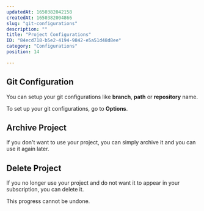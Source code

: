 ```yaml
---
updatedAt: 1650382042158
createdAt: 1650382004866
slug: "git-configurations"
description: ""
title: "Project Configurations"
ID: "84ecd718-b5e2-4194-9842-e5a51d48d8ee"
category: "Configurations"
position: 14

---
```

## Git Configuration

You can setup your git configurations like **branch**, **path** or **repository** name.

To set up your git configurations, go to **Options**.

## Archive Project

If you don't want to use your project, you can simply archive it and you can use it again later.

## Delete Project

If you no longer use your project and do not want it to appear in your subscription, you can delete it. 

<alert type="warning">

This progress cannot be undone.

</alert>